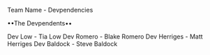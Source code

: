 Team Name - Devpendencies


••The Devpendents••

Dev Low - Tia Low
Dev Romero - Blake Romero
Dev Herriges - Matt Herriges
Dev Baldock - Steve Baldock
